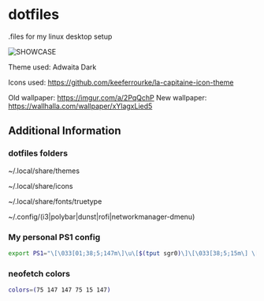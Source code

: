 # dotfiles
.files for my linux desktop setup

![SHOWCASE](https://raw.githubusercontent.com/meeooww/dotfiles/master/newshowcase.png)

Theme used: Adwaita Dark

Icons used: https://github.com/keeferrourke/la-capitaine-icon-theme

Old wallpaper: https://imgur.com/a/2PqQchP
New wallpaper: https://wallhalla.com/wallpaper/xYlagxLied5

## Additional Information

### dotfiles folders

~/.local/share/themes

~/.local/share/icons

~/.local/share/fonts/truetype

~/.config/(i3|polybar|dunst|rofi|networkmanager-dmenu)

### My personal PS1 config

```bash
export PS1="\[\033[01;38;5;147m\]\u\[$(tput sgr0)\]\[\033[38;5;15m\] \[$(tput sgr0)\]\[\033[01;38;5;75m\]\w\[$(tput sgr0)\]\[\033[38;5;15m\] \[$(tput sgr0)\]\[\033[01;38;5;15m\]\\$\[$(tput sgr0)\]\[\033[38;5;15m\] \[$(tput sgr0)\]\[\033[01;38;5;75m\]"
```

### neofetch colors

```bash
colors=(75 147 147 75 15 147)
```

